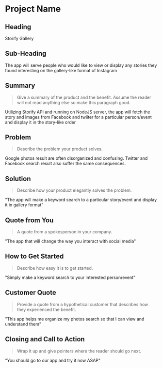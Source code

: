 # Project Name #

<!-- 
> This material was originally posted [here](http://www.quora.com/What-is-Amazons-approach-to-product-development-and-product-management). It is reproduced here for posterities sake.

There is an approach called "working backwards" that is widely used at Amazon. They work backwards from the customer, rather than starting with an idea for a product and trying to bolt customers onto it. While working backwards can be applied to any specific product decision, using this approach is especially important when developing new products or features.

For new initiatives a product manager typically starts by writing an internal press release announcing the finished product. The target audience for the press release is the new/updated product's customers, which can be retail customers or internal users of a tool or technology. Internal press releases are centered around the customer problem, how current solutions (internal or external) fail, and how the new product will blow away existing solutions.

If the benefits listed don't sound very interesting or exciting to customers, then perhaps they're not (and shouldn't be built). Instead, the product manager should keep iterating on the press release until they've come up with benefits that actually sound like benefits. Iterating on a press release is a lot less expensive than iterating on the product itself (and quicker!).

If the press release is more than a page and a half, it is probably too long. Keep it simple. 3-4 sentences for most paragraphs. Cut out the fat. Don't make it into a spec. You can accompany the press release with a FAQ that answers all of the other business or execution questions so the press release can stay focused on what the customer gets. My rule of thumb is that if the press release is hard to write, then the product is probably going to suck. Keep working at it until the outline for each paragraph flows. 

Oh, and I also like to write press-releases in what I call "Oprah-speak" for mainstream consumer products. Imagine you're sitting on Oprah's couch and have just explained the product to her, and then you listen as she explains it to her audience. That's "Oprah-speak", not "Geek-speak".

Once the project moves into development, the press release can be used as a touchstone; a guiding light. The product team can ask themselves, "Are we building what is in the press release?" If they find they're spending time building things that aren't in the press release (overbuilding), they need to ask themselves why. This keeps product development focused on achieving the customer benefits and not building extraneous stuff that takes longer to build, takes resources to maintain, and doesn't provide real customer benefit (at least not enough to warrant inclusion in the press release).
 -->
 
## Heading ##
  Storify Gallery

## Sub-Heading ##
  The app will serve people who would like to view or display any stories they found interesting on the gallery-like format of Instagram

## Summary ##
  > Give a summary of the product and the benefit. Assume the reader will not read anything else so make this paragraph good.

  Utilizing Storify API and running on NodeJS server, the app will fetch the story and images from Facebook and twiiter for a particular person/event and display it in the story-like order

## Problem ##
  > Describe the problem your product solves.

  Google photos result are often disorganized and confusing. Twitter and Facebook search result also suffer the same consequences.


## Solution ##
  > Describe how your product elegantly solves the problem.

   "The app will make a keyword search to a particular story/event and display it in gallery format"

## Quote from You ##
  > A quote from a spokesperson in your company.

  "The app that will change the way you interact with social media"

## How to Get Started ##
  > Describe how easy it is to get started.

  "Simply make a keyword search to your interested person/event"


## Customer Quote ##
  > Provide a quote from a hypothetical customer that describes how they experienced the benefit.

  "This app helps me organize my photos search so that I can view and understand them"
## Closing and Call to Action ##
  > Wrap it up and give pointers where the reader should go next.

  "You should go to our app and try it now ASAP"



